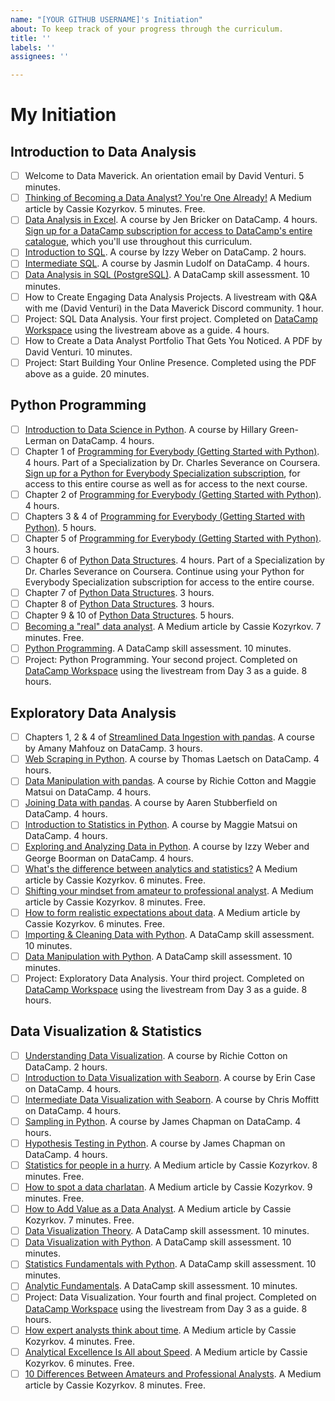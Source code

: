 ```yaml
---
name: "[YOUR GITHUB USERNAME]'s Initiation"
about: To keep track of your progress through the curriculum.
title: ''
labels: ''
assignees: ''

---
```


# My Initiation

## Introduction to Data Analysis

- [ ] Welcome to Data Maverick. An orientation email by David Venturi. 5 minutes.
- [ ] [Thinking of Becoming a Data Analyst? You're One Already!](https://towardsdatascience.com/thinking-of-becoming-a-data-analyst-youre-already-one-5773b63ae83b) A Medium article by Cassie Kozyrkov. 5 minutes. Free.
- [ ] [Data Analysis in Excel](https://datacamp.pxf.io/7mRYmY). A course by Jen Bricker on DataCamp. 4 hours. [Sign up for a DataCamp subscription for access to DataCamp's entire catalogue](https://datacamp.pxf.io/x9V1Ex), which you'll use throughout this curriculum.
- [ ] [Introduction to SQL](https://datacamp.pxf.io/Xx0JYG). A course by Izzy Weber on DataCamp. 2 hours.
- [ ] [Intermediate SQL](https://datacamp.pxf.io/BXm40B). A course by Jasmin Ludolf on DataCamp. 4 hours.
- [ ] [Data Analysis in SQL (PostgreSQL)](https://datacamp.pxf.io/ORVPrZ). A DataCamp skill assessment. 10 minutes.
- [ ] How to Create Engaging Data Analysis Projects. A  livestream with Q&A with me (David Venturi) in the Data Maverick Discord community. 1 hour.
- [ ] Project: SQL Data Analysis. Your first project. Completed on [DataCamp Workspace](https://datacamp.pxf.io/YgErze) using the livestream above as a guide. 4 hours.
- [ ] How to Create a Data Analyst Portfolio That Gets You Noticed. A PDF by David Venturi. 10 minutes.
- [ ] Project: Start Building Your Online Presence. Completed using the PDF above as a guide. 20 minutes.

## Python Programming

- [ ] [Introduction to Data Science in Python](https://datacamp.pxf.io/7mRY5Y). A course by Hillary Green-Lerman on DataCamp. 4 hours.
- [ ] Chapter 1 of [Programming for Everybody (Getting Started with Python)](https://imp.i384100.net/python-for-everybody-davidanalyst). 4 hours. Part of a Specialization by Dr. Charles Severance on Coursera. [Sign up for a Python for Everybody Specialization subscription](https://imp.i384100.net/python-for-everybody-davidanalyst), for access to this entire course as well as for access to the next course.
- [ ] Chapter 2 of [Programming for Everybody (Getting Started with Python)](https://imp.i384100.net/python-for-everybody-davidanalyst). 4 hours.
- [ ] Chapters 3 & 4 of [Programming for Everybody (Getting Started with Python)](https://imp.i384100.net/python-for-everybody-davidanalyst). 5 hours.
- [ ] Chapter 5 of [Programming for Everybody (Getting Started with Python)](https://imp.i384100.net/python-for-everybody-davidanalyst). 3 hours.
- [ ] Chapter 6 of [Python Data Structures](https://imp.i384100.net/python-for-everybody-davidanalyst). 4 hours.  Part of a Specialization by Dr. Charles Severance on Coursera. Continue using your Python for Everybody Specialization subscription for access to the entire course.
- [ ] Chapter 7 of [Python Data Structures](https://imp.i384100.net/python-for-everybody-davidanalyst). 3 hours.
- [ ] Chapter 8 of [Python Data Structures](https://imp.i384100.net/python-for-everybody-davidanalyst). 3 hours.
- [ ] Chapter 9 & 10 of [Python Data Structures](https://imp.i384100.net/python-for-everybody-davidanalyst). 5 hours.
- [ ] [Becoming a "real" data analyst](https://towardsdatascience.com/becoming-a-real-data-analyst-dcaf5f48bc34). A Medium article by Cassie Kozyrkov. 7 minutes. Free.
- [ ] [Python Programming](https://datacamp.pxf.io/x9V1kx). A DataCamp skill assessment. 10 minutes.
- [ ] Project: Python Programming. Your second project. Completed on [DataCamp Workspace](https://datacamp.pxf.io/YgErze) using the livestream from Day 3 as a guide. 8 hours.

## Exploratory Data Analysis

- [ ] Chapters 1, 2 & 4 of [Streamlined Data Ingestion with pandas](https://datacamp.pxf.io/e4ym11). A course by Amany Mahfouz on DataCamp. 3 hours.
- [ ] [Web Scraping in Python](https://datacamp.pxf.io/qn5Pzg). A course by Thomas Laetsch on DataCamp. 4 hours.
- [ ] [Data Manipulation with pandas](https://datacamp.pxf.io/DV94yb). A course by Richie Cotton and Maggie Matsui on DataCamp. 4 hours.
- [ ] [Joining Data with pandas](https://datacamp.pxf.io/9W4KLE). A course by Aaren Stubberfield on DataCamp. 4 hours.
- [ ] [Introduction to Statistics in Python](https://datacamp.pxf.io/kjDxOV). A course by Maggie Matsui on DataCamp. 4 hours.
- [ ] [Exploring and Analyzing Data in Python](https://datacamp.pxf.io/e4ym1Q). A course by Izzy Weber and George Boorman on DataCamp. 4 hours.
- [ ] [What's the difference between analytics and statistics?](https://towardsdatascience.com/whats-the-difference-between-analytics-and-statistics-cd35d457e17) A Medium article by Cassie Kozyrkov. 6 minutes. Free.
- [ ] [Shifting your mindset from amateur to professional analyst](https://towardsdatascience.com/shifting-your-mindset-from-amateur-to-professional-analyst-61383f913408). A Medium article by Cassie Kozyrkov. 8 minutes. Free.
- [ ] [How to form realistic expectations about data](https://towardsdatascience.com/how-to-form-realistic-expectations-about-data-622e85ab62cb). A Medium article by Cassie Kozyrkov. 6 minutes. Free.
- [ ] [Importing & Cleaning Data with Python](https://datacamp.pxf.io/kjDx4V). A DataCamp skill assessment. 10 minutes.
- [ ] [Data Manipulation with Python](https://datacamp.pxf.io/15n4Gz). A DataCamp skill assessment. 10 minutes.
- [ ] Project: Exploratory Data Analysis. Your third project. Completed on [DataCamp Workspace](https://datacamp.pxf.io/YgErze) using the livestream from Day 3 as a guide. 8 hours.

## Data Visualization & Statistics

- [ ] [Understanding Data Visualization](https://datacamp.pxf.io/JreDkv). A course by Richie Cotton on DataCamp. 2 hours.
- [ ] [Introduction to Data Visualization with Seaborn](https://datacamp.pxf.io/Xx0J43). A course by Erin Case on DataCamp. 4 hours.
- [ ] [Intermediate Data Visualization with Seaborn](https://datacamp.pxf.io/WDWVOe). A course by Chris Moffitt on DataCamp. 4 hours.
- [ ] [Sampling in Python](https://datacamp.pxf.io/Ear40D). A course by James Chapman on DataCamp. 4 hours.
- [ ] [Hypothesis Testing in Python](https://datacamp.pxf.io/b34nkM). A course by James Chapman on DataCamp. 4 hours.
- [ ] [Statistics for people in a hurry](https://towardsdatascience.com/statistics-for-people-in-a-hurry-a9613c0ed0b). A Medium article by Cassie Kozyrkov. 8 minutes. Free.
- [ ] [How to spot a data charlatan](https://towardsdatascience.com/how-to-spot-a-data-charlatan-85785c991433). A Medium article by Cassie Kozyrkov. 9 minutes. Free.
- [ ] [How to Add Value as a Data Analyst](https://towardsdatascience.com/how-to-add-value-as-a-data-analyst-8a6ae900b82a). A Medium article by Cassie Kozyrkov. 7 minutes. Free.
- [ ] [Data Visualization Theory](https://datacamp.pxf.io/4eO4a3). A DataCamp skill assessment. 10 minutes.
- [ ] [Data Visualization with Python](https://datacamp.pxf.io/2rb4RA). A DataCamp skill assessment. 10 minutes.
- [ ] [Statistics Fundamentals with Python](https://datacamp.pxf.io/NK1jG1). A DataCamp skill assessment. 10 minutes.
- [ ] [Analytic Fundamentals](https://datacamp.pxf.io/YgEZVr). A DataCamp skill assessment. 10 minutes.
- [ ] Project: Data Visualization. Your fourth and final project. Completed on [DataCamp Workspace](https://datacamp.pxf.io/YgErze) using the livestream from Day 3 as a guide. 8 hours.
- [ ] [How expert analysts think about time](https://towardsdatascience.com/how-expert-analysts-think-about-time-6ae59573fe64). A Medium article by Cassie Kozyrkov. 4 minutes. Free.
- [ ] [Analytical Excellence Is All about Speed](https://towardsdatascience.com/analytical-excellence-is-all-about-speed-6881c848c09c). A Medium article by Cassie Kozyrkov. 6 minutes. Free.
- [ ] [10 Differences Between Amateurs and Professional Analysts](https://towardsdatascience.com/10-differences-between-amateurs-and-professional-analysts-3a1be1a06a4d). A Medium article by Cassie Kozyrkov. 8 minutes. Free.
